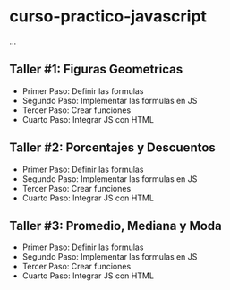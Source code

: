 # curso-practico-javascript

...

## Taller #1: Figuras Geometricas

- Primer Paso: Definir las formulas
- Segundo Paso: Implementar las formulas en JS
- Tercer Paso: Crear funciones 
- Cuarto Paso: Integrar JS con HTML

## Taller #2: Porcentajes y Descuentos

- Primer Paso: Definir las formulas
- Segundo Paso: Implementar las formulas en JS
- Tercer Paso: Crear funciones 
- Cuarto Paso: Integrar JS con HTML

## Taller #3: Promedio, Mediana y Moda

- Primer Paso: Definir las formulas
- Segundo Paso: Implementar las formulas en JS
- Tercer Paso: Crear funciones 
- Cuarto Paso: Integrar JS con HTML